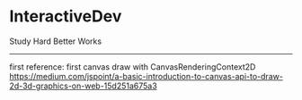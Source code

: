 # InteractiveDev

Study Hard
Better Works

---

first reference: first canvas draw with CanvasRenderingContext2D  
https://medium.com/jspoint/a-basic-introduction-to-canvas-api-to-draw-2d-3d-graphics-on-web-15d251a675a3
